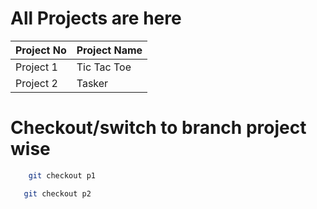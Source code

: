 # All Projects are here

| Project No | Project Name |
| ---------- | ------------ |
| Project 1  | Tic Tac Toe  |
| Project 2  | Tasker       |

# Checkout/switch to branch project wise

```sh
    git checkout p1
```

```sh
   git checkout p2
```
